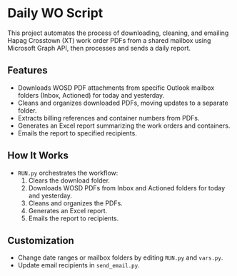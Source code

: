 # Daily WO Script

This project automates the process of downloading, cleaning, and emailing Hapag Crosstown (XT) work order PDFs from a shared mailbox using Microsoft Graph API, then processes and sends a daily report.

## Features
- Downloads WOSD PDF attachments from specific Outlook mailbox folders (Inbox, Actioned) for today and yesterday.
- Cleans and organizes downloaded PDFs, moving updates to a separate folder.
- Extracts billing references and container numbers from PDFs.
- Generates an Excel report summarizing the work orders and containers.
- Emails the report to specified recipients.

## How It Works
- `RUN.py` orchestrates the workflow:
  1. Clears the download folder.
  2. Downloads WOSD PDFs from Inbox and Actioned folders for today and yesterday.
  3. Cleans and organizes the PDFs.
  4. Generates an Excel report.
  5. Emails the report to recipients.

## Customization
- Change date ranges or mailbox folders by editing `RUN.py` and `vars.py`.
- Update email recipients in `send_email.py`.

